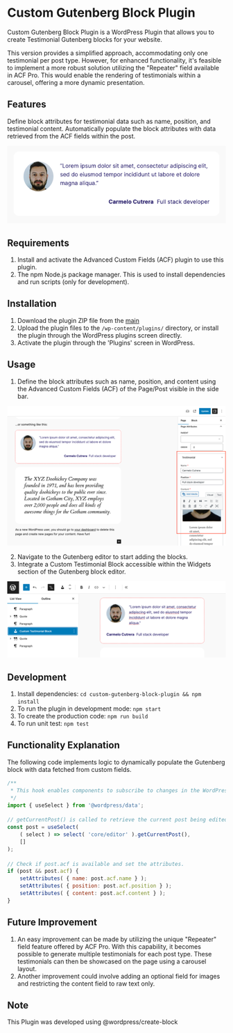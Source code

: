 # Custom Gutenberg Block Plugin

Custom Gutenberg Block Plugin is a WordPress Plugin that allows you to create Testimonial Gutenberg blocks for your website.

This version provides a simplified approach, accommodating only one testimonial per post type. However, for enhanced functionality, it's feasible to implement a more robust solution utilizing the "Repeater" field available in ACF Pro. This would enable the rendering of testimonials within a carousel, offering a more dynamic presentation.

## Features

Define block attributes for testimonial data such as name, position, and testimonial content.
Automatically populate the block attributes with data retrieved from the ACF fields within the post.

![](/assets/screenshot-2.png)

## Requirements

1. Install and activate the Advanced Custom Fields (ACF) plugin to use this plugin.
2. The npm Node.js package manager. This is used to install dependencies and run scripts (only for development).

## Installation

1. Download the plugin ZIP file from the [main](https://github.com/oracolo81/custom-gutenberg-block/archive/refs/heads/main.zip)
2. Upload the plugin files to the `/wp-content/plugins/` directory, or install the plugin through the WordPress plugins screen directly.
3. Activate the plugin through the 'Plugins' screen in WordPress.

## Usage

1. Define the block attributes such as name, position, and content using the Advanced Custom Fields (ACF) of the Page/Post visible in the side bar.

![](/assets/screenshot-3.png)

2. Navigate to the Gutenberg editor to start adding the blocks.
3. Integrate a Custom Testimonial Block accessible within the Widgets section of the Gutenberg block editor.

![](/assets/screenshot-1.png)

## Development

1. Install dependencies: `cd custom-gutenberg-block-plugin && npm install`
2. To run the plugin in development mode: `npm start`
3. To create the production code: `npm run build`
4. To run unit test: `npm test`

## Functionality Explanation

The following code implements logic to dynamically populate the Gutenberg block with data fetched from custom fields.

```js
/**
 * This hook enables components to subscribe to changes in the WordPress data store.
 */
import { useSelect } from '@wordpress/data';

// getCurrentPost() is called to retrieve the current post being edited in the block editor, is stored in the post constant.
const post = useSelect(
    ( select ) => select( 'core/editor' ).getCurrentPost(),
    []
);

// Check if post.acf is available and set the attributes.
if (post && post.acf) {
    setAttributes( { name: post.acf.name } );
    setAttributes( { position: post.acf.position } );
    setAttributes( { content: post.acf.content } );
}
```

## Future Improvement

1. An easy improvement can be made by utilizing the unique "Repeater" field feature offered by ACF Pro. With this capability, it becomes possible to generate multiple testimonials for each post type. These testimonials can then be showcased on the page using a carousel layout.
2. Another improvement could involve adding an optional field for images and restricting the content field to raw text only.

## Note

This Plugin was developed using @wordpress/create-block